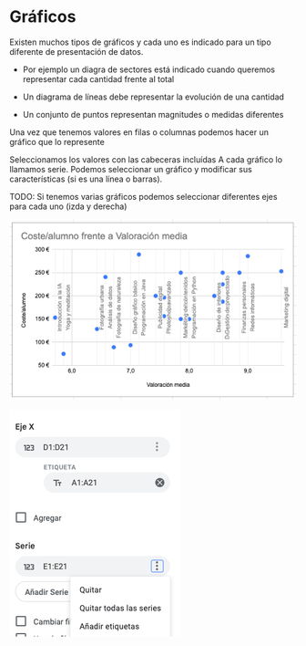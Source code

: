 # Gráficos

Existen muchos tipos de gráficos y cada uno es indicado para un tipo diferente de presentación de datos.

* Por ejemplo un diagra de sectores está indicado cuando queremos representar cada cantidad frente al total

* Un diagrama de líneas debe representar la evolución de una cantidad

* Un conjunto de puntos representan magnitudes o medidas diferentes

Una vez que tenemos valores en filas o columnas podemos hacer un gráfico que lo represente

Seleccionamos los valores con las cabeceras incluídas
A cada gráfico lo llamamos serie. Podemos seleccionar un gráfico y modificar sus características (si es una línea o barras).

TODO: Si tenemos varias gráficos podemos seleccionar diferentes ejes para cada uno (izda y derecha)


![](./images/Scatter%20con%20etiquetas.png)

![](./images/Cómo%20añadir%20etiquetas.png)

